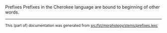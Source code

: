 Prefixes
Prefixes in the Cherokee language are bound to beginning of other words.

* * *

<small>This (part of) documentation was generated from [src/fst/morphology/stems/prefixes.lexc](https://github.com/giellalt/lang-chr/blob/main/src/fst/morphology/stems/prefixes.lexc)</small>
